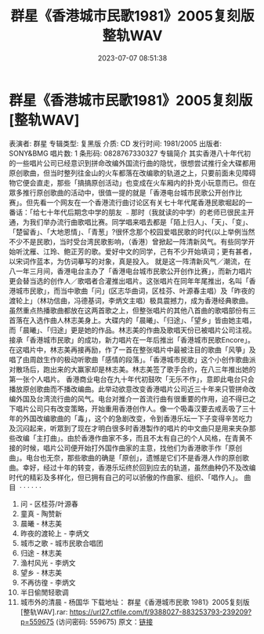 ﻿---
title: 群星《香港城市民歌1981》2005复刻版整轨WAV
date: 2023-07-07 08:51:38
categories: WAV车载音乐、镜像
tags: 华语中文
---
# 群星《香港城市民歌1981》2005复刻版[整轨WAV]

表演者: 群星
专辑类型: 复黑版
介质: CD
发行时间: 1981/2005
出版者: SONY&BMG
唱片数: 1
条形码: 0828767330327
专辑简介
其实香港八十年代初的一些唱片公司已经意识到拼命改编外国流行曲的隐忧，很想尝试推行全大碟都用原创歌曲，但当时整列往金山的火车都落在改编歌的轨道之上，只要前面未见障碍物它便会直走，那些「搞搞原创活动」也变成在火车厢内的扑克小玩意而已。但在眾多推行原创歌曲的活动中，很值一提的就是「香港电台城市民歌公开创作比赛」。但先看一个网友在一个香港流行曲讨论区有关七十年代尾香港民歌堀起的一番话：「给七十年代后期念中学的朋友
﹣那时（我就读的中学）的老师已很民主开通，为我们举办流行曲歌唱比赛。同学唱来唱去都是「陌上归人」、「天」、「变」、「楚留香」、「大地恩情」、「青葱」?很怀念那个校园爱唱民歌的时代(以上举例当然不少不是民歌)，当时受台湾民歌影响，（香港）曾掀起一阵清新风气。有些同学开始听沈雁、江玲、鲍正芳的歌。爱好中文的同学，己有不少开始填词；更有甚者，以宋词作蓝本，为仿词摹写的对象，真是投入。
就是这一阵清新风气／潮流，在八一年三月间，香港电台主办了「香港电台城市民歌公开创作比赛」，而新力唱片更会替当选的创作人／歌唱者合灌推出唱片。这张唱片在同年年尾推出，名叫「香港城市民歌」，而当中歌曲「问」(区志华曲词，区桂芬、叶源春主唱）及「昨夜的渡轮上」（林功信曲，冯德基词，李炳文主唱）极具震撼力，成为香港经典歌曲。虽然重点热播歌曲都放在这两首歌之上，但整张唱片的其他八首曲的歌唱部份有三首落在入选作曲人林志美身上。大碟内的「晨曦」、「归途」、「望乡」皆由她主唱，而「晨曦」、「归途」更是她的作品。林志美的作曲及歌唱天份已被唱片公司注视。接承「香港城市民歌」的成功，新力唱片在一年后推出「香港城市民歌Encore」。在这唱片中，林志美再接再励，作了一首在整张唱片中最被注目的歌曲「风箏」及唱了由周啟生作的极动听歌曲「感情的段落」。「香港城市民歌」这个小创作歌曲派对散场后，跑出来的大赢家却是林志美。林志美签了歌手合约，在八三年推出她的第一张个人唱片。
香港商业电台在九十年代初鼓吹「无乐不作」，意即此电台只会播放原创歌曲而不播改编曲。此举动欲意改变香港唱片公司近三十年来只管拼命改编外国及台湾流行曲的风气。电台对推介一首流行曲有很重要的作用，迫不得已之下唱片公司只有改变策略，开始重用香港创作人。像一个吸毒汉要去戒丢吸了三十年的外国改编歌曲的「毒」，这个的急剧改变，令到香港乐坛一下子变得辛苦吃力及沉闷起来，听眾到了现在才明白很多时香港製作的唱片的中文曲只是用来夹杂那些改编「主打曲」。由於香港作曲家不多，而且不太有自己的个人风格，在青黄不接的时候，唱片公司便开始打外国作曲家的主意，找他们为香港歌手作「原创曲」。电台也无奈，那些歌曲的确是「原创」，遗憾是它们不是香港人作的原创歌曲。幸好，经过十年的转变，香港乐坛终於回到应去的轨道，虽然曲种仍不及改编时代的精彩及多样化，但已拥有自己的可以骄傲的作曲家、组织、「唱作人」。
曲目  · · · · · ·
01. 问 - 区桂芬/叶源春
02. 童真 - 陶赞新
03. 晨曦 - 林志美
04. 昨夜的渡轮上 - 李炳文
05. 城市之歌 - 城市民歌合唱团
06. 归途 - 林志美
07. 渔村风光 - 李炳文
08. 望乡 - 林志美
09. 不再彷徨 - 李炳文
10. 半日偷閒轻歌调
11. 城市外的清晨 - 杨国华
下载地址：
群星《香港城市民歌 1981》2005复刻版[整轨WAV].rar: https://url27.ctfile.com/f/9388027-883253793-239209?p=559675
(访问密码: 559675)
原文：[链接](https://blog.sina.com.cn/s/blog_1647c7e76010312ln.html)